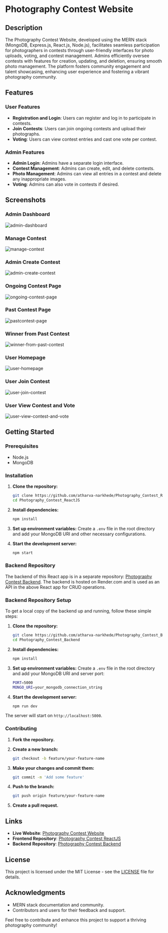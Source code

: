 # Photography Contest Website

## Description

The Photography Contest Website, developed using the MERN stack (MongoDB, Express.js, React.js, Node.js), facilitates seamless participation for photographers in contests through user-friendly interfaces for photo uploads, voting, and contest management. Admins efficiently oversee contests with features for creation, updating, and deletion, ensuring smooth photo management. The platform fosters community engagement and talent showcasing, enhancing user experience and fostering a vibrant photography community.

## Features

### User Features
- **Registration and Login**: Users can register and log in to participate in contests.
- **Join Contests**: Users can join ongoing contests and upload their photographs.
- **Voting**: Users can view contest entries and cast one vote per contest.

### Admin Features
- **Admin Login**: Admins have a separate login interface.
- **Contest Management**: Admins can create, edit, and delete contests.
- **Photo Management**: Admins can view all entries in a contest and delete any inappropriate images.
- **Voting**: Admins can also vote in contests if desired.

## Screenshots

### Admin Dashboard
![admin-dashboard](https://github.com/atharva-narkhede/Photography_Contest_ReactJS/assets/106006803/229cb122-98aa-47a8-89e2-c8f5160d74bf)

### Manage Contest
![manage-contest](https://github.com/atharva-narkhede/Photography_Contest_ReactJS/assets/106006803/4f3ac6f9-7bb0-4df2-bed9-b77972484705)

### Admin Create Contest
![admin-create-contest](https://github.com/atharva-narkhede/Photography_Contest_ReactJS/assets/106006803/6a4d2b39-4dd1-4abb-b8fe-b4b5439d7e63)

### Ongoing Contest Page
![ongoing-contest-page](https://github.com/atharva-narkhede/Photography_Contest_ReactJS/assets/106006803/4001a1ee-c99a-4d1d-9ff0-987712ff9178)

### Past Contest Page
![pastcontest-page](https://github.com/atharva-narkhede/Photography_Contest_ReactJS/assets/106006803/50fbcd8b-3877-4ded-93b0-7337bbba99a5)

### Winner from Past Contest
![winner-from-past-contest](https://github.com/atharva-narkhede/Photography_Contest_ReactJS/assets/106006803/f4e7ea22-f2bb-4ce4-8109-e1264fe10f63)

### User Homepage
![user-homepage](https://github.com/atharva-narkhede/Photography_Contest_ReactJS/assets/106006803/86b7aafd-dba1-4e73-98f3-c95176c1f14d)

### User Join Contest
![user-join-contest](https://github.com/atharva-narkhede/Photography_Contest_ReactJS/assets/106006803/781705af-1518-4b3b-9de3-8972cdc024d3)

### User View Contest and Vote
![user-view-contest-and-vote](https://github.com/atharva-narkhede/Photography_Contest_ReactJS/assets/106006803/56cfbc37-d852-4475-b4ba-f904c0b7a7d1)

## Getting Started

### Prerequisites
- Node.js
- MongoDB

### Installation

1. **Clone the repository:**
   ```bash
   git clone https://github.com/atharva-narkhede/Photography_Contest_ReactJS.git
   cd Photography_Contest_ReactJS
   ```

2. **Install dependencies:**
   ```bash
   npm install
   ```

3. **Set up environment variables:**
   Create a `.env` file in the root directory and add your MongoDB URI and other necessary configurations.

4. **Start the development server:**
   ```bash
   npm start
   ```

### Backend Repository

The backend of this React app is in a separate repository: [Photography Contest Backend](https://github.com/atharva-narkhede/Photography_Contest_Backend). The backend is hosted on Render.com and is used as an API in the above React app for CRUD operations.

### Backend Repository Setup

To get a local copy of the backend up and running, follow these simple steps:

1. **Clone the repository:**
   ```bash
   git clone https://github.com/atharva-narkhede/Photography_Contest_Backend.git
   cd Photography_Contest_Backend
   ```

2. **Install dependencies:**
   ```bash
   npm install
   ```

3. **Set up environment variables:**
   Create a `.env` file in the root directory and add your MongoDB URI and server port:
   ```sh
   PORT=5000
   MONGO_URI=your_mongodb_connection_string
   ```

4. **Start the development server:**
   ```bash
   npm run dev
   ```

The server will start on `http://localhost:5000`.

### Contributing

1. **Fork the repository.**

2. **Create a new branch:**
   ```bash
   git checkout -b feature/your-feature-name
   ```

3. **Make your changes and commit them:**
   ```bash
   git commit -m 'Add some feature'
   ```

4. **Push to the branch:**
   ```bash
   git push origin feature/your-feature-name
   ```

5. **Create a pull request.**

## Links

- **Live Website**: [Photography Contest Website](https://photography-contest-a6a50.web.app)
- **Frontend Repository**: [Photography Contest ReactJS](https://github.com/atharva-narkhede/Photography_Contest_ReactJS)
- **Backend Repository**: [Photography Contest Backend](https://github.com/atharva-narkhede/Photography_Contest_Backend)

## License

This project is licensed under the MIT License - see the [LICENSE](LICENSE) file for details.

## Acknowledgments

- MERN stack documentation and community.
- Contributors and users for their feedback and support.

Feel free to contribute and enhance this project to support a thriving photography community!